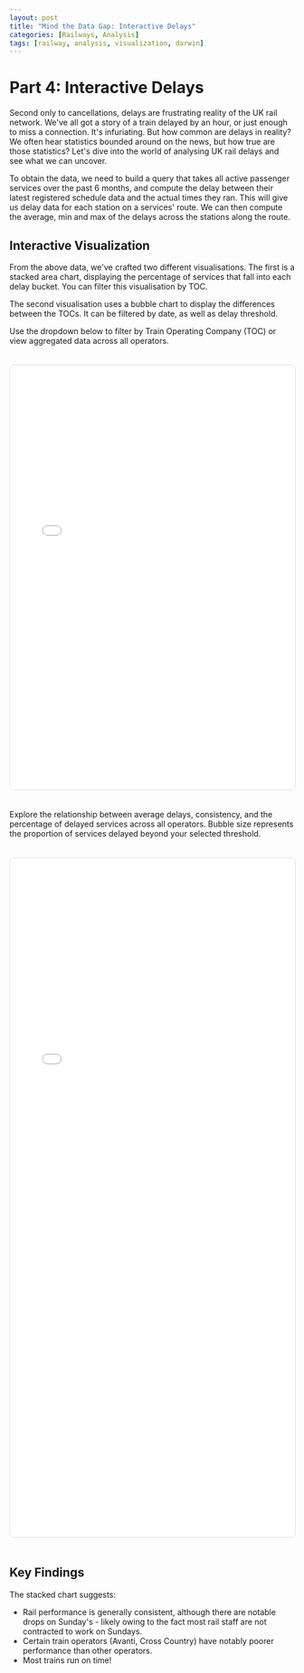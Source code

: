 ```yaml
---
layout: post
title: "Mind the Data Gap: Interactive Delays"
categories: [Railways, Analysis]
tags: [railway, analysis, visualization, darwin]
---
```


# Part 4: Interactive Delays

Second only to cancellations, delays are frustrating reality of the UK rail network. We've all got a story of a train delayed by an hour, or just enough to miss a connection. It's infuriating. But how common are delays in reality? We often hear statistics bounded around on the news, but how true are those statistics? Let's dive into the world of analysing UK rail delays and see what we can uncover.

To obtain the data, we need to build a query that takes all active passenger services over the past 6 months, and compute the delay between their latest registered schedule data and the actual times they ran. This will give us delay data for each station on a services' route. We can then compute the average, min and max of the delays across the stations along the route.

## Interactive Visualization

From the above data, we've crafted two different visualisations. The first is a stacked area chart, displaying the percentage of services that fall into each delay bucket. You can filter this visualisation by TOC.

The second visualisation uses a bubble chart to display the differences between the TOCs. It can be filtered by date, as well as delay threshold.

Use the dropdown below to filter by Train Operating Company (TOC) or view aggregated data across all operators.

<iframe src="/assets/visualizations/delayed-services-stacked-area.html" width="100%" height="750" frameborder="0" style="border: 1px solid #ddd; border-radius: 8px; margin: 20px 0;"></iframe>


Explore the relationship between average delays, consistency, and the percentage of delayed services across all operators. Bubble size represents the proportion of services delayed beyond your selected threshold.

<iframe src="/assets/visualizations/delayed-services-bubble.html" width="100%" height="1200" frameborder="0" style="border: 1px solid #ddd; border-radius: 8px; margin: 20px 0;"></iframe>

## Key Findings

The stacked chart suggests:
- Rail performance is generally consistent, although there are notable drops on Sunday's - likely owing to the fact most rail staff are not contracted to work on Sundays.
- Certain train operators (Avanti, Cross Country) have notably poorer performance than other operators.
- Most trains run on time!
